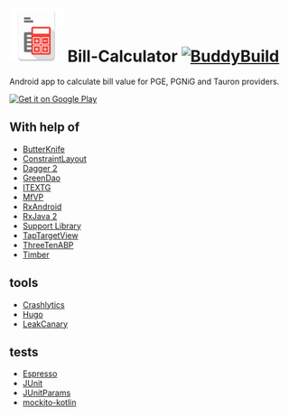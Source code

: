 ![Logo](img/icon_small.png) Bill-Calculator
[![BuddyBuild](https://dashboard.buddybuild.com/api/statusImage?appID=57a501adecce840100848f7c&branch=master&build=latest)](https://dashboard.buddybuild.com/apps/57a501adecce840100848f7c/build/latest)
===============

Android app to calculate bill value for PGE, PGNiG and Tauron providers.

<a href="https://play.google.com/store/apps/details?id=pl.srw.billcalculator&utm_source=global_co&utm_medium=prtnr&utm_content=Mar2515&utm_campaign=PartBadge&pcampaignid=MKT-AC-global-none-all-co-pr-py-PartBadges-Oct1515-1">
<img width="25%" height="25%" alt="Get it on Google Play" src="https://play.google.com/intl/en_us/badges/images/apps/en-play-badge.png" />
</a>

With help of
---------
- [ButterKnife](https://github.com/JakeWharton/butterknife)
- [ConstraintLayout](https://developer.android.com/training/constraint-layout/index.html)
- [Dagger 2](https://google.github.io/dagger/)
- [GreenDao](http://greendao-orm.com/)
- [ITEXTG](http://itextpdf.com/product/itextg)
- [MfVP](https://github.com/sewerk/mfvp)
- [RxAndroid](https://github.com/ReactiveX/RxAndroid)
- [RxJava 2](https://github.com/ReactiveX/RxJava)
- [Support Library](https://developer.android.com/topic/libraries/support-library/index.html)
- [TapTargetView](https://github.com/KeepSafe/TapTargetView)
- [ThreeTenABP](https://github.com/JakeWharton/ThreeTenABP)
- [Timber](https://github.com/JakeWharton/timber)

tools
---------
- [Crashlytics](https://fabric.io)
- [Hugo](https://github.com/jakewharton/hugo)
- [LeakCanary](https://github.com/square/leakcanary)

tests
---------
- [Espresso](https://code.google.com/p/android-test-kit/wiki/Espresso)
- [JUnit](http://junit.org/junit4/)
- [JUnitParams](https://github.com/Pragmatists/junitparams)
- [mockito-kotlin](https://github.com/nhaarman/mockito-kotlin)
